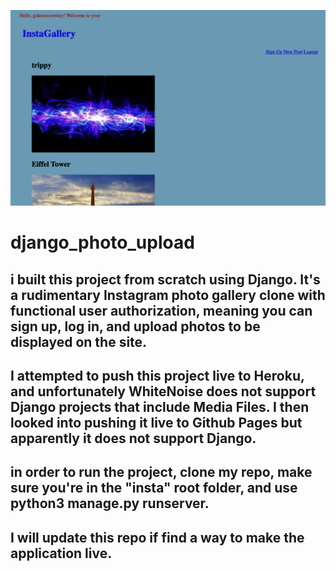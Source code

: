 ![](media/images/Insta.jpg)


# django_photo_upload

## i built this project from scratch using Django.  It's a rudimentary Instagram photo gallery clone with functional user authorization, meaning you can sign up, log in, and upload photos to be displayed on the site. 

## I attempted to push this project live to Heroku, and unfortunately WhiteNoise does not support Django projects that include Media Files. I then looked into pushing it live to Github Pages but apparently it does not support Django. 

## in order to run the project, clone my repo, make sure you're in the "insta" root folder, and use python3 manage.py runserver.

## I will update this repo if find a way to make the application live.



